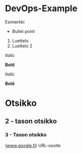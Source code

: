 # DevOps-Example
Esimerkki
* Bullet point
1. Luettelo
2. Luettelo 2

_Italic_

__Bold__

*Italic*

**Bold**

# Otsikko
## 2 - tason otsikko
### 3 - Tason otsikko
(www.google.fi) URL-osoite
